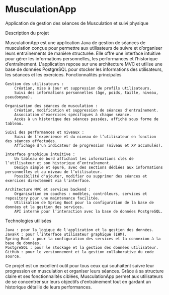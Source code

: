 # MusculationApp
Application de gestion des séances de Musculation et suivi physique 

Description du projet

MusculationApp est une application Java de gestion de séances de musculation conçue pour permettre aux utilisateurs de suivre et d’organiser leurs entraînements de manière structurée. Elle offre une interface intuitive pour gérer les informations personnelles, les performances et l’historique d’entraînement. L'application repose sur une architecture MVC et utilise une base de données PostgreSQL pour stocker les informations des utilisateurs, les séances et les exercices.
Fonctionnalités principales

	Gestion des utilisateurs :
		Création, mise à jour et suppression de profils utilisateurs.
		Suivi des informations personnelles (âge, poids, taille, niveau, pseudonyme).

	Organisation des séances de musculation :
		Création, modification et suppression de séances d'entraînement.
		Association d'exercices spécifiques à chaque séance.
		Accès à un historique des séances passées, affiché sous forme de tableau.

	Suivi des performances et niveaux :
		Suivi de l’expérience et du niveau de l’utilisateur en fonction des séances effectuées.
		Affichage d'un indicateur de progression (niveau et XP accumulés).

	Interface graphique intuitive :
		Un tableau de bord affichant les informations clés de l’utilisateur et son historique d’entraînement.
		Design simple et épuré, avec des sections dédiées aux informations personnelles et au niveau de l’utilisateur.
		Possibilité d'ajouter, modifier ou supprimer des séances et exercices directement via l'interface.

	Architecture MVC et services backend :
		Organisation en couches : modèles, contrôleurs, services et repository pour une maintenance facilitée.
		Utilisation de Spring Boot pour la configuration de la base de données et la gestion des services.
		API interne pour l’interaction avec la base de données PostgreSQL.

Technologies utilisées

	Java : pour la logique de l'application et la gestion des données.
	JavaFX : pour l’interface utilisateur graphique (IHM).
	Spring Boot : pour la configuration des services et la connexion à la base de données.
	PostgreSQL : pour le stockage et la gestion des données utilisateur.
	GitHub : pour le versionnement et la gestion collaborative du code source.

Ce projet est un excellent outil pour tous ceux qui souhaitent suivre leur progression en musculation et organiser leurs séances. Grâce à sa structure claire et ses fonctionnalités ciblées, MusculationApp permet aux utilisateurs de se concentrer sur leurs objectifs d'entraînement tout en gardant un historique détaillé de leurs performances.